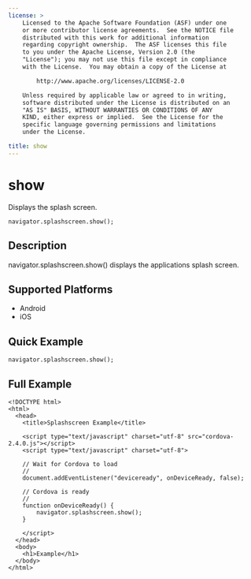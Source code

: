 ```yaml
---
license: >
    Licensed to the Apache Software Foundation (ASF) under one
    or more contributor license agreements.  See the NOTICE file
    distributed with this work for additional information
    regarding copyright ownership.  The ASF licenses this file
    to you under the Apache License, Version 2.0 (the
    "License"); you may not use this file except in compliance
    with the License.  You may obtain a copy of the License at

        http://www.apache.org/licenses/LICENSE-2.0

    Unless required by applicable law or agreed to in writing,
    software distributed under the License is distributed on an
    "AS IS" BASIS, WITHOUT WARRANTIES OR CONDITIONS OF ANY
    KIND, either express or implied.  See the License for the
    specific language governing permissions and limitations
    under the License.

title: show
---
```


show
===============

Displays the splash screen.

    navigator.splashscreen.show();

Description
-----------

navigator.splashscreen.show() displays the applications splash screen.

Supported Platforms
-------------------

- Android
- iOS

Quick Example
-------------

    navigator.splashscreen.show();

Full Example
------------

    <!DOCTYPE html>
    <html>
      <head>
        <title>Splashscreen Example</title>

        <script type="text/javascript" charset="utf-8" src="cordova-2.4.0.js"></script>
        <script type="text/javascript" charset="utf-8">

        // Wait for Cordova to load
        //
        document.addEventListener("deviceready", onDeviceReady, false);

        // Cordova is ready
        //
        function onDeviceReady() {
			navigator.splashscreen.show();
        }
		
        </script>
      </head>
      <body>
        <h1>Example</h1>
      </body>
    </html>

